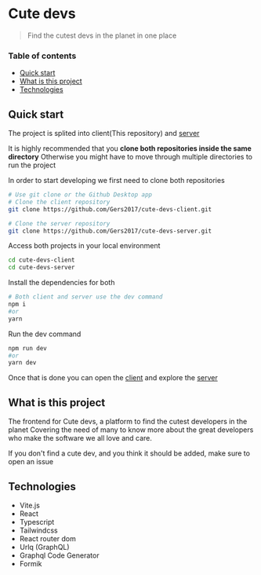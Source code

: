 # Cute devs

> Find the cutest devs in the planet in one place

### Table of contents

- [Quick start](#quick-start)
- [What is this project](#what-is-this-project)
- [Technologies](#technologies)

## Quick start

The project is splited into client(This repository) and [server](https://github.com/Gers2017/cute-devs-server)

It is highly recommended that you **clone both repositories inside the same directory**
Otherwise you might have to move through multiple directories to run the project

In order to start developing we first need to clone both repositories

```bash
# Use git clone or the Github Desktop app
# Clone the client repository
git clone https://github.com/Gers2017/cute-devs-client.git

# Clone the server repository
git clone https://github.com/Gers2017/cute-devs-server.git
```

Access both projects in your local environment

```bash
cd cute-devs-client
cd cute-devs-server
```

Install the dependencies for both

```bash
# Both client and server use the dev command
npm i
#or
yarn
```

Run the dev command

```bash
npm run dev
#or
yarn dev
```

Once that is done you can open the [client](http://localhost:3000/) and
explore the [server](http://localhost:4000/graphql)

## What is this project

The frontend for Cute devs, a platform to find the cutest developers in the planet
Covering the need of many to know more about the great developers
who make the software we all love and care.

If you don't find a cute dev, and you think it should be added,
make sure to open an issue

## Technologies

- Vite.js
- React
- Typescript
- Tailwindcss
- React router dom
- Urlq (GraphQL)
- Graphql Code Generator
- Formik
